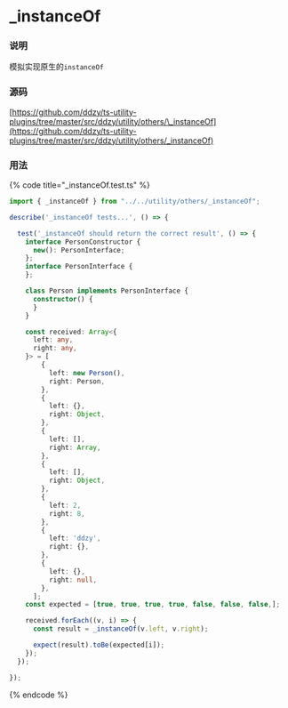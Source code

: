 # \_instanceOf

### 说明

 模拟实现原生的`instanceOf`

### 源码

[https://github.com/ddzy/ts-utility-plugins/tree/master/src/ddzy/utility/others/\_instanceOf](https://github.com/ddzy/ts-utility-plugins/tree/master/src/ddzy/utility/others/_instanceOf)

### 用法

{% code title="\_instanceOf.test.ts" %}
```typescript
import { _instanceOf } from "../../utility/others/_instanceOf";

describe('_instanceOf tests...', () => {

  test('_instanceOf should return the correct result', () => {
    interface PersonConstructor {
      new(): PersonInterface;
    };
    interface PersonInterface {
    };

    class Person implements PersonInterface {
      constructor() {
      }
    }

    const received: Array<{
      left: any,
      right: any,
    }> = [
        {
          left: new Person(),
          right: Person,
        },
        {
          left: {},
          right: Object,
        },
        {
          left: [],
          right: Array,
        },
        {
          left: [],
          right: Object,
        },
        {
          left: 2,
          right: 8,
        },
        {
          left: 'ddzy',
          right: {},
        },
        {
          left: {},
          right: null,
        },
      ];
    const expected = [true, true, true, true, false, false, false,];

    received.forEach((v, i) => {
      const result = _instanceOf(v.left, v.right);

      expect(result).toBe(expected[i]);
    });
  });

});
```
{% endcode %}

